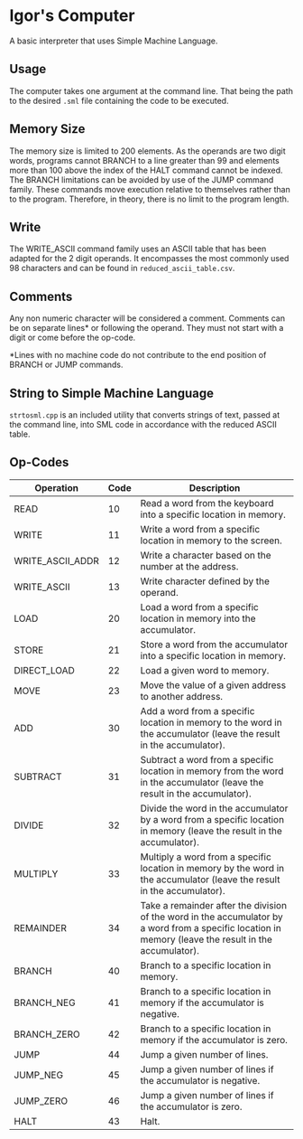 # Igor's Computer

A basic interpreter that uses Simple Machine Language.

## Usage

The computer takes one argument at the command line.  That being the path to the desired `.sml` file containing the code to be executed.

## Memory Size

The memory size is limited to 200 elements.  As the operands are two digit words, programs cannot BRANCH to a line greater than 99 and elements more than 100 above the index of the HALT command cannot be indexed.  The BRANCH limitations can be avoided by use of the JUMP command family.  These commands move execution relative to themselves rather than to the program.  Therefore, in theory, there is no limit to the program length.

## Write

The WRITE_ASCII command family uses an ASCII table that has been adapted for the 2 digit operands.  It encompasses the most commonly used 98 characters and can be found in `reduced_ascii_table.csv`.

## Comments

Any non numeric character will be considered a comment.  Comments can be on separate lines* or following the operand.  They must not start with a digit or come before the op-code.

*Lines with no machine code do not contribute to the end position of BRANCH or JUMP commands.

## String to Simple Machine Language

`strtosml.cpp` is an included utility that converts strings of text, passed at the command line, into SML code in accordance with the reduced ASCII table.

## Op-Codes

| Operation        | Code | Description                                                  |
| ---------------- | ---- | ------------------------------------------------------------ |
| READ             | 10   | Read a word from the keyboard into a specific location in memory. |
| WRITE            | 11   | Write a word from a specific location in memory to the screen. |
| WRITE_ASCII_ADDR | 12   | Write a character based on the number at the address.        |
| WRITE_ASCII      | 13   | Write character defined by the operand.                      |
| LOAD             | 20   | Load a word from a specific location in memory into the accumulator. |
| STORE            | 21   | Store a word from the accumulator into a specific location in memory. |
| DIRECT_LOAD      | 22   | Load a given word to memory.                                 |
| MOVE             | 23   | Move the value of a given address to another address.        |
| ADD              | 30   | Add a word from a specific location in memory to the word in the accumulator (leave the result in the accumulator). |
| SUBTRACT         | 31   | Subtract a word from a specific location in memory from the word in the accumulator (leave the result in the accumulator). |
| DIVIDE           | 32   | Divide the word in the accumulator by a word from a specific location in memory (leave the result in the accumulator). |
| MULTIPLY         | 33   | Multiply a word from a specific location in memory by the word in the accumulator (leave the result in the accumulator). |
| REMAINDER        | 34   | Take a remainder after the division of the word in the accumulator by a word from a specific location in memory (leave the result in the accumulator). |
| BRANCH           | 40   | Branch to a specific location in memory.                     |
| BRANCH_NEG       | 41   | Branch to a specific location in memory if the accumulator is negative. |
| BRANCH_ZERO      | 42   | Branch to a specific location in memory if the accumulator is zero. |
| JUMP             | 44   | Jump a given number of lines.                                |
| JUMP_NEG         | 45   | Jump a given number of lines if the accumulator is negative. |
| JUMP_ZERO        | 46   | Jump a given number of lines if the accumulator is zero.     |
| HALT             | 43   | Halt.                                                        |
